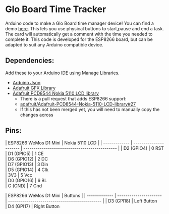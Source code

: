 # Glo  Board Time Tracker
Arduino code to make a Glo Board time manager device! You can find a demo [here](https://www.instructables.com).
This lets you use physical buttons to start,pause and end a task. The card will automatically get a comment with the time you needed to complete it.
This code is developed for the ESP8266 board, but can be adapted to suit any Arduino compatible device. 

## Dependencies:

Add these to your Arduino IDE using Manage Libraries.
* [Arduino Json](https://github.com/bblanchon/ArduinoJson)
* [Adafruit GFX Library](https://github.com/adafruit/Adafruit-GFX-Library)
* [Adafruit PCD8544 Nokia 5110 LCD library](https://github.com/adafruit/Adafruit-PCD8544-Nokia-5110-LCD-library)
  * There is a pull request that adds ESP8266 support:
  * [adafruit/Adafruit-PCD8544-Nokia-5110-LCD-library#27](https://github.com/adafruit/Adafruit-PCD8544-Nokia-5110-LCD-library/pull/27)
  * If this has not been merged yet, you will need to manually copy the changes across
 
## Pins:

| ESP8266 WeMos D1 Mini | Nokia 5110 LCD                                     |
| ------------- | ---------------------- | ---------------------------------------------- |
| D2 (GPIO4)    | 0 RST         
| D1 (GPIO5)    | 1 CE                   
| D6 (GPIO12)   | 2 DC                   
| D7 (GPIO13)   | 3 Din                 
| D5 (GPIO14)   | 4 Clk                                  
| 3V3           | 5 Vcc                                    
| D0 (GPIO16)   | 6 BL                            
| G (GND)       | 7 Gnd   
 
| ESP8266 WeMos D1 Mini | Buttons                                    |
| ------------- | ---------------------- | ---------------------------------------------- |
| D3 (GPI18)    | Left Button         
| D4 (GPI17)    | Right Button                    

